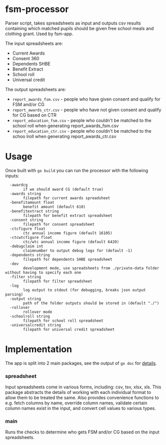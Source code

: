 # fsm-processor

Parser script, takes spreadsheets as input and outputs csv results containing which matched pupils should be given free school meals and clothing grant. Used by fsm-app.

The input spreadsheets are:
- Current Awards
- Consent 360
- Dependents SHBE
- Benefit Extract
- School roll
- Universal credit

The output spreadsheets are:
- `report_awards_fsm.csv` - people who have given consent and qualify for FSM and/or CG
- `report_awards_ctr.csv` - people who have not given consent and qualify for CG based on CTR
- `report_education_fsm.csv` - people who couldn't be matched to the school roll when generating report_awards_fsm.csv
- `report_education_ctr.csv` - people who couldn't be matched to the schoo lroll when generating report_awards_ctr.csv

# Usage

Once built with `go build` you can run the processor with the following inputs:
```
  -awardcg
    	if we should award CG (default true)
  -awards string
    	filepath for current awards spreadsheet
  -benefitamount float
    	benefit amount (default 610)
  -benefitextract string
    	filepath for benefit extract spreadsheet
  -consent string
    	filepath for consent spreadsheet
  -ctcfigure float
    	ctc annual income figure (default 16105)
  -ctcwtcfigure float
    	ctc/wtc annual income figure (default 6420)
  -debugclaim int
    	claimnumber to output debug logs for (default -1)
  -dependents string
    	filepath for dependents SHBE spreadsheet
  -dev
    	development mode, use spreadsheets from ./private-data folder without having to specify each one
  -filter string
    	filepath for filter spreadsheet
  -log
    	log output to stdout (for debugging, breaks json output parsing)
  -output string
    	path of the folder outputs should be stored in (default "./")
  -rollover
    	rollover mode
  -schoolroll string
    	filepath for school roll spreadsheet
  -universalcredit string
    	filepath for universal credit spreadsheet
 ```

# Implementation

The app is split into 2 main packages, see the output of `go doc` for [details](./DOCS.md).

### spreadsheet

Input spreadsheets come in various forms, including: csv, tsv, xlsx, xls. This package abstracts the details of working with each individual format to allow them to be treated the same. Also provides convenience functions to e.g. fetch columns by name, override column names, validate certain column names exist in the input, and convert cell values to various types.

### main

Runs the checks to determine who gets FSM and/or CG based on the input spreadsheets.
